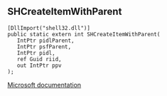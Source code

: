 ## SHCreateItemWithParent

```
[DllImport("shell32.dll")]
public static extern int SHCreateItemWithParent(
   IntPtr pidlParent,
   IntPtr psfParent,
   IntPtr pidl,
   ref Guid riid,
   out IntPtr ppv
);
```

[Microsoft documentation](https://docs.microsoft.com/en-us/windows/win32/api/shobjidl_core/nf-shobjidl_core-shcreateitemwithparent)
